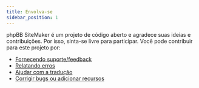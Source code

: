 ```yaml
---
title: Envolva-se
sidebar_position: 1
---
```


phpBB SiteMaker é um projeto de código aberto e agradece suas ideias e contribuições. Por isso, sinta-se livre para participar. Você pode contribuir para este projeto por:

* [Fornecendo suporte/feedback](https://www.phpbb.com/customise/db/extension/phpbb_sitemaker_2)
* [Relatando erros](https://github.com/blitze/phpBB-ext-sitemaker/issues)
* [Ajudar com a tradução](./translators.md)
* [Corrigir bugs ou adicionar recursos](./pull-requests.md)

